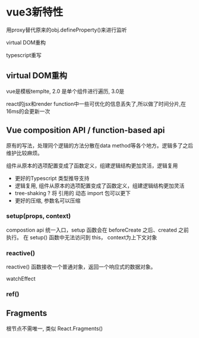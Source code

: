 # vue3新特性

用proxy替代原来的obj.defineProperty()来进行监听

virtual DOM重构

typescript重写

## virtual DOM重构

vue是模板templte, 2.0 是单个组件进行遍历, 3.0是

react的jsx和render function中一些可优化的信息丢失了,所以做了时间分片,在16ms的会更新一次

## Vue composition API / function-based api

原有的写法，处理同个逻辑的方法分散在data method等各个地方。逻辑多了之后维护比较麻烦。

组件从原本的选项配置变成了函数定义，组建逻辑结构更加灵活，逻辑复用

* 更好的Typescript 类型推导支持
* 逻辑复用, 组件从原本的选项配置变成了函数定义，组建逻辑结构更加灵活
* tree-shaking ? 将 引用的 动态 import 包可以更下
* 更好的压缩, 参数名可以压缩

### setup(props, context)

compostion api 统一入口，setup 函数会在 beforeCreate 之后、created 之前执行。
在 setup() 函数中无法访问到 this， context为上下文对象

### reactive()

reactive() 函数接收一个普通对象，返回一个响应式的数据对象。

watchEffect

### ref()

## Fragments

根节点不需唯一, 类似 React.Fragments()
